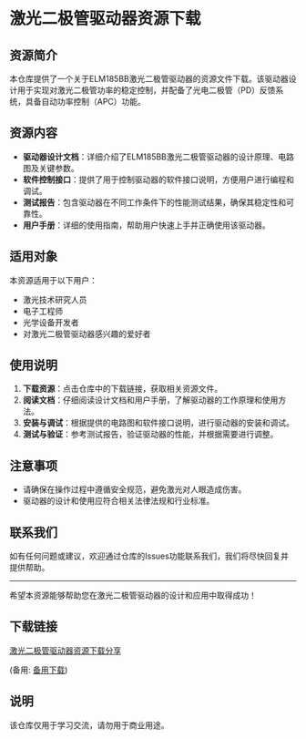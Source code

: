 # 激光二极管驱动器资源下载

## 资源简介

本仓库提供了一个关于ELM185BB激光二极管驱动器的资源文件下载。该驱动器设计用于实现对激光二极管功率的稳定控制，并配备了光电二极管（PD）反馈系统，具备自动功率控制（APC）功能。

## 资源内容

- **驱动器设计文档**：详细介绍了ELM185BB激光二极管驱动器的设计原理、电路图及关键参数。
- **软件控制接口**：提供了用于控制驱动器的软件接口说明，方便用户进行编程和调试。
- **测试报告**：包含驱动器在不同工作条件下的性能测试结果，确保其稳定性和可靠性。
- **用户手册**：详细的使用指南，帮助用户快速上手并正确使用该驱动器。

## 适用对象

本资源适用于以下用户：

- 激光技术研究人员
- 电子工程师
- 光学设备开发者
- 对激光二极管驱动器感兴趣的爱好者

## 使用说明

1. **下载资源**：点击仓库中的下载链接，获取相关资源文件。
2. **阅读文档**：仔细阅读设计文档和用户手册，了解驱动器的工作原理和使用方法。
3. **安装与调试**：根据提供的电路图和软件接口说明，进行驱动器的安装和调试。
4. **测试与验证**：参考测试报告，验证驱动器的性能，并根据需要进行调整。

## 注意事项

- 请确保在操作过程中遵循安全规范，避免激光对人眼造成伤害。
- 驱动器的设计和使用应符合相关法律法规和行业标准。

## 联系我们

如有任何问题或建议，欢迎通过仓库的Issues功能联系我们，我们将尽快回复并提供帮助。

---

希望本资源能够帮助您在激光二极管驱动器的设计和应用中取得成功！

## 下载链接
[激光二极管驱动器资源下载分享](https://pan.quark.cn/s/33e2c7e214fc) 

(备用: [备用下载](https://pan.baidu.com/s/1NJXQp48r3TXn1snjNm34-w?pwd=1234))

## 说明

该仓库仅用于学习交流，请勿用于商业用途。
